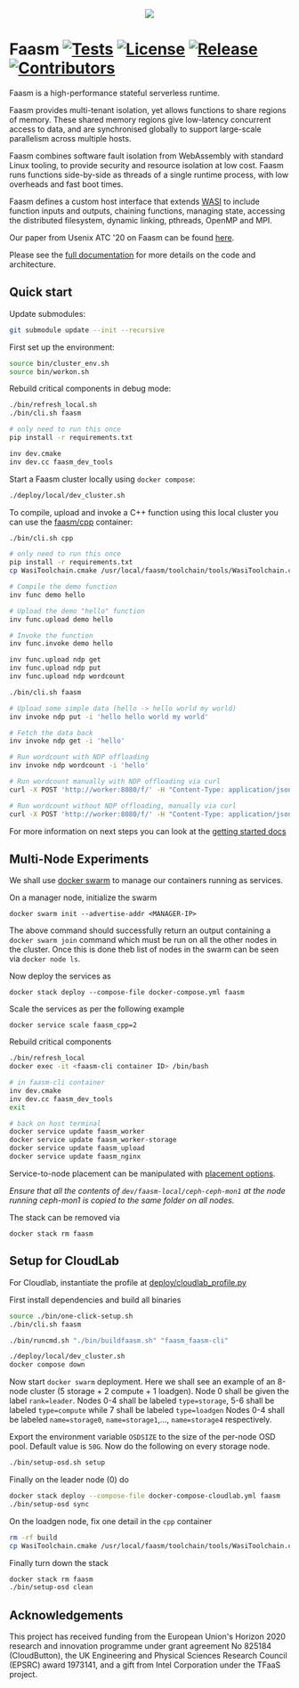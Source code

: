 <div align="center">
<img src="https://raw.githubusercontent.com/faasm/faasm/main/faasm_logo.png"></img>
</div>

# Faasm [![Tests](https://github.com/faasm/faasm/workflows/Tests/badge.svg?branch=main)](https://github.com/faasm/faasm/actions)  [![License](https://img.shields.io/github/license/faasm/faasm.svg)](https://github.com/faasm/faasm/blob/main/LICENSE.md)  [![Release](https://img.shields.io/github/release/faasm/faasm.svg)](https://github.com/faasm/faasm/releases/)  [![Contributors](https://img.shields.io/github/contributors/faasm/faasm.svg)](https://github.com/faasm/faasm/graphs/contributors/)

Faasm is a high-performance stateful serverless runtime.

Faasm provides multi-tenant isolation, yet allows functions to share regions of
memory. These shared memory regions give low-latency concurrent access to data,
and are synchronised globally to support large-scale parallelism across multiple
hosts.

Faasm combines software fault isolation from WebAssembly with standard Linux
tooling, to provide security and resource isolation at low cost. Faasm runs
functions side-by-side as threads of a single runtime process, with low
overheads and fast boot times.

Faasm defines a custom host interface that extends [WASI](https://wasi.dev/) to
include function inputs and outputs, chaining functions, managing state,
accessing the distributed filesystem, dynamic linking, pthreads, OpenMP and MPI.

Our paper from Usenix ATC '20 on Faasm can be found
[here](https://www.usenix.org/conference/atc20/presentation/shillaker).

Please see the [full documentation](https://faasm.readthedocs.io/en/latest/) for
more details on the code and architecture.

## Quick start

Update submodules:

```bash
git submodule update --init --recursive
```

First set up the environment:
```bash
source bin/cluster_env.sh
source bin/workon.sh
```

Rebuild critical components in debug mode:
```bash
./bin/refresh_local.sh
./bin/cli.sh faasm

# only need to run this once
pip install -r requirements.txt

inv dev.cmake
inv dev.cc faasm_dev_tools
```

Start a Faasm cluster locally using `docker compose`:

```bash
./deploy/local/dev_cluster.sh
```

To compile, upload and invoke a C++ function using this local cluster you can
use the [faasm/cpp](https://github.com/faasm/cpp) container:

```bash
./bin/cli.sh cpp

# only need to run this once
pip install -r requirements.txt
cp WasiToolchain.cmake /usr/local/faasm/toolchain/tools/WasiToolchain.cmake

# Compile the demo function
inv func demo hello

# Upload the demo "hello" function
inv func.upload demo hello

# Invoke the function
inv func.invoke demo hello

inv func.upload ndp get
inv func.upload ndp put
inv func.upload ndp wordcount
```

```bash
./bin/cli.sh faasm

# Upload some simple data (hello -> hello world my world)
inv invoke ndp put -i 'hello hello world my world'

# Fetch the data back
inv invoke ndp get -i 'hello'

# Run wordcount with NDP offloading
inv invoke ndp wordcount -i 'hello'

# Run wordcount manually with NDP offloading via curl
curl -X POST 'http://worker:8080/f/' -H "Content-Type: application/json" -d '{"async": false, "user": "ndp", "function": "wordcount", "input_data": "hello"}'

# Run wordcount without NDP offloading, manually via curl
curl -X POST 'http://worker:8080/f/' -H "Content-Type: application/json" -d '{"async": false, "user": "ndp", "function": "wordcount", "input_data": "hello", "forbid_ndp": true}'
```

For more information on next steps you can look at the [getting started
docs](https://faasm.readthedocs.io/en/latest/source/getting_started.html)

## Multi-Node Experiments

We shall use [docker swarm](https://docs.docker.com/engine/swarm/) to manage our containers running as services. 

On a manager node, initialize the swarm
```
docker swarm init --advertise-addr <MANAGER-IP>
```
The above command should successfully return an output containing a `docker swarm join` command which must be run on all the other nodes in the cluster. Once this is done theb list of nodes in the swarm can be seen via `docker node ls`.

Now deploy the services as 
```
docker stack deploy --compose-file docker-compose.yml faasm
```
Scale the services as per the following example
```
docker service scale faasm_cpp=2
```
Rebuild critical components
```bash
./bin/refresh_local
docker exec -it <faasm-cli container ID> /bin/bash

# in faasm-cli container
inv dev.cmake
inv dev.cc faasm_dev_tools
exit

# back on host terminal
docker service update faasm_worker
docker service update faasm_worker-storage
docker service update faasm_upload
docker service update faasm_nginx
```
Service-to-node placement can be manipulated with [placement options](https://docs.docker.com/engine/swarm/services/#placement-preferences).

_Ensure that all the contents of `dev/faasm-local/ceph-ceph-mon1` at the node running ceph-mon1 is copied to the same folder on all nodes._

The stack can be removed via 
```
docker stack rm faasm
```
## Setup for CloudLab

For Cloudlab, instantiate the profile at [deploy/cloudlab_profile.py](https://auto-ndp/faasm/deploy/cloudlab_profile.py)

First install dependencies and build all binaries
```bash
source ./bin/one-click-setup.sh
./bin/cli.sh faasm

./bin/runcmd.sh "./bin/buildfaasm.sh" "faasm_faasm-cli"

./deploy/local/dev_cluster.sh
docker compose down
```
Now start `docker swarm` deployment.
Here we shall see an example of an 8-node cluster (5 storage + 2 compute + 1 loadgen).
Node 0 shall be given the label `rank=leader`.
Nodes 0-4 shall be labeled `type=storage`, 5-6 shall be labeled `type=compute` while 7 shall be labeled `type=loadgen`
Nodes 0-4 shall be labeled `name=storage0`, `name=storage1`,..., `name=storage4` respectively.

Export the environment variable `OSDSIZE` to the size of the per-node OSD pool. Default value is `50G`.
Now do the following on every storage node.
```bash
./bin/setup-osd.sh setup 
```
Finally on the leader node (0) do
```bash
docker stack deploy --compose-file docker-compose-cloudlab.yml faasm
./bin/setup-osd sync
```
On the loadgen node, fix one detail in the `cpp` container
```bash
rm -rf build
cp WasiToolchain.cmake /usr/local/faasm/toolchain/tools/WasiToolchain.cmake
```

Finally turn down the stack
```bash
docker stack rm faasm
./bin/setup-osd clean
```

## Acknowledgements

This project has received funding from the European Union's Horizon 2020
research and innovation programme under grant agreement No 825184 (CloudButton),
the UK Engineering and Physical Sciences Research Council (EPSRC) award 1973141,
and a gift from Intel Corporation under the TFaaS project.
